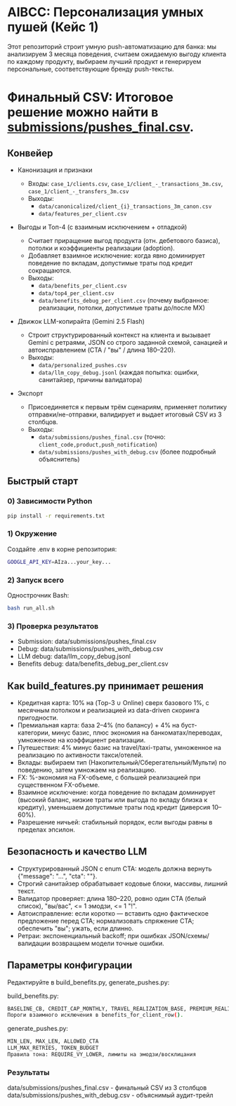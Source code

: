 # AIBCC: Персонализация умных пушей (Кейс 1)

Этот репозиторий строит умную push-автоматизацию для банка: мы анализируем 3 месяца поведения, считаем ожидаемую выгоду клиента по каждому продукту, выбираем лучший продукт и генерируем персональные, соответствующие бренду push-тексты.

# Финальный CSV: Итоговое решение можно найти в [submissions/pushes_final.csv](https://github.com/samsondawit/aibcc-case-1-decentrathon/blob/main/submissions/pushes_final.csv).

## Конвейер

- Канонизация и признаки
  - Входы: `case_1/clients.csv`, `case_1/client_-_transactions_3m.csv`, `case_1/client_-_transfers_3m.csv`
  - Выходы:
    - `data/canonicalized/client_{i}_transactions_3m_canon.csv`
    - `data/features_per_client.csv`

- Выгоды и Топ-4 (с взаимным исключением + отладкой)
  - Считает приращение выгод продукта (отн. дебетового базиса), потолки и коэффициенты реализации (adoption).
  - Добавляет взаимное исключение: когда явно доминирует поведение по вкладам, допустимые траты под кредит сокращаются.
  - Выходы:
    - `data/benefits_per_client.csv`
    - `data/top4_per_client.csv`
    - `data/benefits_debug_per_client.csv` (почему выбранное: реализации, потолки, допустимые траты до/после MX)

- Движок LLM-копирайта (Gemini 2.5 Flash)
  - Строит структурированный контекст на клиента и вызывает Gemini с ретраями, JSON со строго заданной схемой, санацией и автоисправлением (CTA / "вы" / длина 180–220).
  - Выходы:
    - `data/personalized_pushes.csv`
    - `data/llm_copy_debug.jsonl` (каждая попытка: ошибки, санитайзер, причины валидатора)

- Экспорт
  - Присоединяется к первым трём сценариям, применяет политику отправки/не-отправки, валидирует и выдает итоговый CSV из 3 столбцов.
  - Выходы:
    - `data/submissions/pushes_final.csv` (точно: `client_code,product,push_notification`)
    - `data/submissions/pushes_with_debug.csv` (более подробный объяснитель)

## Быстрый старт

### 0) Зависимости Python

```bash
pip install -r requirements.txt
```

### 1) Окружение

Создайте .env в корне репозитория:

```bash
GOOGLE_API_KEY=AIza...your_key...
```

### 2) Запуск всего

Однострочник Bash:

```bash
bash run_all.sh
```

### 3) Проверка результатов

- Submission: data/submissions/pushes_final.csv
- Debug: data/submissions/pushes_with_debug.csv
- LLM debug: data/llm_copy_debug.jsonl
- Benefits debug: data/benefits_debug_per_client.csv

## Как build_features.py принимает решения

- Кредитная карта: 10% на (Top-3 ∪ Online) сверх базового 1%, с месячным потолком и реализацией из data-driven скоринга пригодности.
- Премиальная карта: база 2–4% (по балансу) + 4% на буст-категории, минус базис, плюс экономия на банкоматах/переводах, умноженное на коэффициент реализации.
- Путешествия: 4% минус базис на travel/taxi-траты, умноженное на реализацию по активности такси/отелей.
- Вклады: выбираем тип (Накопительный/Сберегательный/Мульти) по поведению, затем умножаем на реализацию.
- FX: %-экономия на FX-объеме, с большей реализацией при существенном FX-объеме.
- Взаимное исключение: когда поведение по вкладам доминирует (высокий баланс, низкие траты или выгода по вкладу близка к кредиту), уменьшаем допустимые траты под кредит (диверсия 10–60%).
- Разрешение ничьей: стабильный порядок, если выгоды равны в пределах эпсилон.

## Безопасность и качество LLM

- Структурированный JSON с enum CTA: модель должна вернуть {"message": "...", "cta": "<one-of>"}.
- Строгий санитайзер обрабатывает кодовые блоки, массивы, лишний текст.
- Валидатор проверяет: длина 180–220, ровно один CTA (белый список), "вы/вас", <= 1 эмодзи, <= 1 "!".
- Автоисправление: если коротко — вставить одно фактическое предложение перед CTA; нормализовать спряжение CTA; обеспечить "вы"; ужать, если длинно.
- Ретраи: экспоненциальный backoff; при ошибках JSON/схемы/валидации возвращаем модели точные ошибки.

## Параметры конфигурации

Редактируйте в build_benefits.py, generate_pushes.py:

build_benefits.py:

```bash
BASELINE_CB, CREDIT_CAP_MONTHLY, TRAVEL_REALIZATION_BASE, PREMIUM_REALIZATION_-, и т.д.
Пороги взаимного исключения в benefits_for_client_row().
```

generate_pushes.py:

```bash
MIN_LEN, MAX_LEN, ALLOWED_CTA
LLM_MAX_RETRIES, TOKEN_BUDGET
Правила тона: REQUIRE_VY_LOWER, лимиты на эмодзи/восклицания
```

### Результаты

data/submissions/pushes_final.csv - финальный CSV из 3 столбцов
data/submissions/pushes_with_debug.csv - объяснимый аудит-трейл


